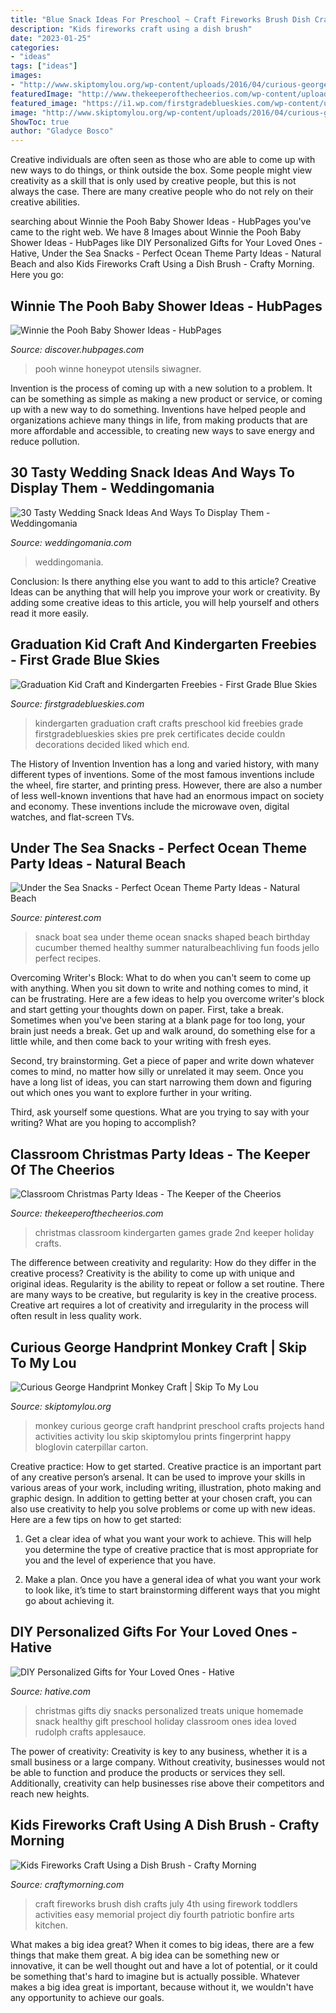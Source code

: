 ```yaml
---
title: "Blue Snack Ideas For Preschool ~ Craft Fireworks Brush Dish Crafts July 4th Using Firework Toddlers Activities Easy Memorial Project Diy Fourth Patriotic Bonfire Arts Kitchen"
description: "Kids fireworks craft using a dish brush"
date: "2023-01-25"
categories:
- "ideas"
tags: ["ideas"]
images:
- "http://www.skiptomylou.org/wp-content/uploads/2016/04/curious-george-monkey-craft-1.jpg"
featuredImage: "http://www.thekeeperofthecheerios.com/wp-content/uploads/2016/12/Over-20-Classroom-Christmas-Party-Ideas.jpg"
featured_image: "https://i1.wp.com/firstgradeblueskies.com/wp-content/uploads/2013/04/Kindergarten-Graduation-craft.jpg?fit=400%2C266&amp;ssl=1"
image: "http://www.skiptomylou.org/wp-content/uploads/2016/04/curious-george-monkey-craft-1.jpg"
ShowToc: true
author: "Gladyce Bosco"
---
```



Creative individuals are often seen as those who are able to come up with new ways to do things, or think outside the box. Some people might view creativity as a skill that is only used by creative people, but this is not always the case. There are many creative people who do not rely on their creative abilities.

	

		
searching about Winnie the Pooh Baby Shower Ideas - HubPages you've came to the right web. We have 8 Images about Winnie the Pooh Baby Shower Ideas - HubPages like DIY Personalized Gifts for Your Loved Ones - Hative, Under the Sea Snacks - Perfect Ocean Theme Party Ideas - Natural Beach and also Kids Fireworks Craft Using a Dish Brush - Crafty Morning. Here you go:
		
    
## Winnie The Pooh Baby Shower Ideas - HubPages

<img loading=lazy src="https://images.saymedia-content.com/.image/t_share/MTc4MjY3MjkxNjE5MzcwNjAw/winnie-the-pooh-baby-shower-ideas.jpg" onerror="this.onerror=null;this.src='https://tse3.mm.bing.net/th?id=OIP.WV_fCrihe3UmxAoyRHslBQHaLn&amp;pid=15.1';" alt="Winnie the Pooh Baby Shower Ideas - HubPages">

_Source: discover.hubpages.com_

>pooh winne honeypot utensils siwagner. 

	

Invention is the process of coming up with a new solution to a problem. It can be something as simple as making a new product or service, or coming up with a new way to do something. Inventions have helped people and organizations achieve many things in life, from making products that are more affordable and accessible, to creating new ways to save energy and reduce pollution.

    
## 30 Tasty Wedding Snack Ideas And Ways To Display Them - Weddingomania

<img loading=lazy src="https://i.weddingomania.com/30-Tasty-Wedding-Snack-Ideas16.jpg" onerror="this.onerror=null;this.src='https://tse3.mm.bing.net/th?id=OIP.UwGzPp2VwB3lFDtq7AzP7gAAAA&amp;pid=15.1';" alt="30 Tasty Wedding Snack Ideas And Ways To Display Them - Weddingomania">

_Source: weddingomania.com_

>weddingomania. 

	

Conclusion: Is there anything else you want to add to this article?
Creative Ideas can be anything that will help you improve your work or creativity. By adding some creative ideas to this article, you will help yourself and others read it more easily.

    
## Graduation Kid Craft And Kindergarten Freebies - First Grade Blue Skies

<img loading=lazy src="https://i1.wp.com/firstgradeblueskies.com/wp-content/uploads/2013/04/Kindergarten-Graduation-craft.jpg?fit=400%2C266&amp;ssl=1" onerror="this.onerror=null;this.src='https://tse4.mm.bing.net/th?id=OIP.BumoKaEj-xSgJNh-kNVHnwAAAA&amp;pid=15.1';" alt="Graduation Kid Craft and Kindergarten Freebies - First Grade Blue Skies">

_Source: firstgradeblueskies.com_

>kindergarten graduation craft crafts preschool kid freebies grade firstgradeblueskies skies pre prek certificates decide couldn decorations decided liked which end. 

	

The History of Invention
Invention has a long and varied history, with many different types of inventions. Some of the most famous inventions include the wheel, fire starter, and printing press. However, there are also a number of less well-known inventions that have had an enormous impact on society and economy. These inventions include the microwave oven, digital watches, and flat-screen TVs.

    
## Under The Sea Snacks - Perfect Ocean Theme Party Ideas - Natural Beach

<img loading=lazy src="https://i.pinimg.com/736x/3b/1d/db/3b1ddb76770c19de4c3fa5d212cf97c9.jpg" onerror="this.onerror=null;this.src='https://tse3.mm.bing.net/th?id=OIP.RM37EYz9YNGkDO8RoRGMrgHaLH&amp;pid=15.1';" alt="Under the Sea Snacks - Perfect Ocean Theme Party Ideas - Natural Beach">

_Source: pinterest.com_

>snack boat sea under theme ocean snacks shaped beach birthday cucumber themed healthy summer naturalbeachliving fun foods jello perfect recipes. 

	

Overcoming Writer's Block: What to do when you can't seem to come up with anything.
When you sit down to write and nothing comes to mind, it can be frustrating. Here are a few ideas to help you overcome writer's block and start getting your thoughts down on paper.
First, take a break. Sometimes when you've been staring at a blank page for too long, your brain just needs a break. Get up and walk around, do something else for a little while, and then come back to your writing with fresh eyes.

Second, try brainstorming. Get a piece of paper and write down whatever comes to mind, no matter how silly or unrelated it may seem. Once you have a long list of ideas, you can start narrowing them down and figuring out which ones you want to explore further in your writing.

Third, ask yourself some questions. What are you trying to say with your writing? What are you hoping to accomplish?

    
## Classroom Christmas Party Ideas - The Keeper Of The Cheerios

<img loading=lazy src="http://www.thekeeperofthecheerios.com/wp-content/uploads/2016/12/Over-20-Classroom-Christmas-Party-Ideas.jpg" onerror="this.onerror=null;this.src='https://tse1.mm.bing.net/th?id=OIP.yt0wiEclwhZYntaA-wwqCQHaOg&amp;pid=15.1';" alt="Classroom Christmas Party Ideas - The Keeper of the Cheerios">

_Source: thekeeperofthecheerios.com_

>christmas classroom kindergarten games grade 2nd keeper holiday crafts. 

	

The difference between creativity and regularity: How do they differ in the creative process?
Creativity is the ability to come up with unique and original ideas. Regularity is the ability to repeat or follow a set routine. There are many ways to be creative, but regularity is key in the creative process. Creative art requires a lot of creativity and irregularity in the process will often result in less quality work.

    
## Curious George Handprint Monkey Craft | Skip To My Lou

<img loading=lazy src="http://www.skiptomylou.org/wp-content/uploads/2016/04/curious-george-monkey-craft-1.jpg" onerror="this.onerror=null;this.src='https://tse1.mm.bing.net/th?id=OIP.uI69S1LhEiSoT4prBIOoSwHaIR&amp;pid=15.1';" alt="Curious George Handprint Monkey Craft | Skip To My Lou">

_Source: skiptomylou.org_

>monkey curious george craft handprint preschool crafts projects hand activities activity lou skip skiptomylou prints fingerprint happy bloglovin caterpillar carton. 

	

Creative practice: How to get started.
Creative practice is an important part of any creative person’s arsenal. It can be used to improve your skills in various areas of your work, including writing, illustration, photo making and graphic design. In addition to getting better at your chosen craft, you can also use creativity to help you solve problems or come up with new ideas. Here are a few tips on how to get started:
1. Get a clear idea of what you want your work to achieve. This will help you determine the type of creative practice that is most appropriate for you and the level of experience that you have.

2. Make a plan. Once you have a general idea of what you want your work to look like, it’s time to start brainstorming different ways that you might go about achieving it.

    
## DIY Personalized Gifts For Your Loved Ones - Hative

<img loading=lazy src="https://hative.com/wp-content/uploads/2015/10/5-diy-personalized-gift-ideas.jpg" onerror="this.onerror=null;this.src='https://tse2.mm.bing.net/th?id=OIP.cYbLxP7oV0HWYKrtdrsBXgHaUc&amp;pid=15.1';" alt="DIY Personalized Gifts for Your Loved Ones - Hative">

_Source: hative.com_

>christmas gifts diy snacks personalized treats unique homemade snack healthy gift preschool holiday classroom ones idea loved rudolph crafts applesauce. 

	

The power of creativity:
Creativity is key to any business, whether it is a small business or a large company. Without creativity, businesses would not be able to function and produce the products or services they sell. Additionally, creativity can help businesses rise above their competitors and reach new heights.

    
## Kids Fireworks Craft Using A Dish Brush - Crafty Morning

<img loading=lazy src="http://www.craftymorning.com/wp-content/uploads/2014/06/dish-brush-fireworks-craft-for-kids.png" onerror="this.onerror=null;this.src='https://tse2.mm.bing.net/th?id=OIP.We2-CDW8_Lya2WibDEeSXAHaM_&amp;pid=15.1';" alt="Kids Fireworks Craft Using a Dish Brush - Crafty Morning">

_Source: craftymorning.com_

>craft fireworks brush dish crafts july 4th using firework toddlers activities easy memorial project diy fourth patriotic bonfire arts kitchen. 

	

What makes a big idea great?
When it comes to big ideas, there are a few things that make them great. A big idea can be something new or innovative, it can be well thought out and have a lot of potential, or it could be something that's hard to imagine but is actually possible. Whatever makes a big idea great is important, because without it, we wouldn't have any opportunity to achieve our goals.

